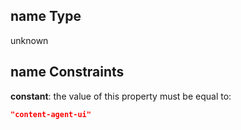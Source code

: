 ## name Type

unknown

## name Constraints

**constant**: the value of this property must be equal to:

```json
"content-agent-ui"
```
